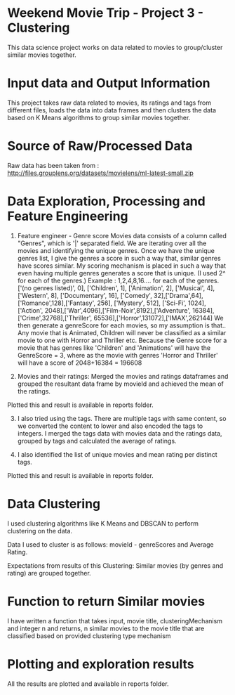 # Weekend Movie Trip - Project 3 - Clustering

This data science project works on data related to movies to group/cluster similar movies together.

# Input data and Output Information

This project takes raw data related to movies, its ratings and tags from different files,
loads the data into data frames and then clusters the data based on K Means algorithms to group
similar movies together. 

# Source of Raw/Processed Data

Raw data has been taken from : http://files.grouplens.org/datasets/movielens/ml-latest-small.zip

# Data Exploration, Processing and Feature Engineering

1. Feature engineer - Genre score
Movies data consists of a column called "Genres", which is '|' separated field.
We are iterating over all the movies and identifying the unique genres.
Once we have the unique genres list, I give the genres a score in such a way that, 
similar genres have scores similar.
My scoring mechanism is placed in such a way that even having multiple genres generates a score
that is unique.
(I used 2^ for each of the genres.)
Example : 1,2,4,8,16.... for each of the genres.
['(no genres listed)', 0], ['Children', 1], ['Animation', 2], ['Musical', 4], 
['Western', 8], ['Documentary', 16], ['Comedy', 32],['Drama',64],
['Romance',128],['Fantasy', 256], ['Mystery', 512], ['Sci-Fi', 1024],
['Action', 2048],['War',4096],['Film-Noir',8192],['Adventure', 16384],
['Crime',32768],['Thriller', 65536],['Horror',131072],['IMAX',262144]
We then generate a genreScore for each movies, so 
my assumption is that.. 
Any movie that is Animated, Children will never be classified as a similar movie to
one with Horror and Thriller etc.
Because the Genre score for a movie that has genres like 'Children' and 'Animations'
will have the GenreScore = 3, where as the movie with genres 'Horror and Thriller' will have
a score of 2048+16384 = 196608 

2. Movies and their ratings:
Merged the movies and ratings dataframes and grouped the resultant data frame by movieId
and achieved the mean of the ratings.

Plotted this and result is available in reports folder.

3. I also tried using the tags. There are multiple tags with same content, so we converted the 
content to lower and also encoded the tags to integers.
I merged the tags data with movies data and the ratings data, grouped by tags and calculated the 
average of ratings.

4. I also identified the list of unique movies and mean rating per distinct tags.

Plotted this and result is available in reports folder.
 
# Data Clustering

I used clustering algorithms like K Means and DBSCAN to perform clustering on the data.

Data I used to cluster is as follows: 
movieId - genreScores and Average Rating.

Expectations from results of this Clustering:
Similar movies (by genres and rating) are grouped together.


# Function to return Similar movies

I have written a function that takes input, movie title, 
clusteringMechanism and integer n
and returns, n similar movies to the movie title that 
are classified based on provided clustering type mechanism


# Plotting and exploration results

All the results are plotted and available in reports folder.

